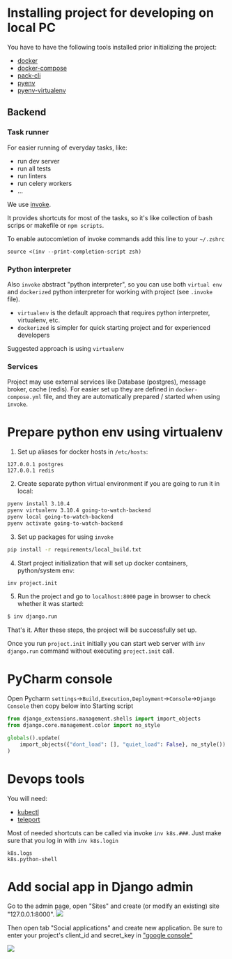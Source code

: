 # Installing project for developing on local PC

You have to have the following tools installed prior initializing the project:

- [docker](https://docs.docker.com/engine/installation/)
- [docker-compose](https://docs.docker.com/compose/install/)
- [pack-cli](https://buildpacks.io/docs/tools/pack/)
- [pyenv](https://github.com/pyenv/pyenv)
- [pyenv-virtualenv](https://github.com/pyenv/pyenv-virtualenv)

## Backend

### Task runner

For easier running of everyday tasks, like:

* run dev server
* run all tests
* run linters
* run celery workers
* ...

We use [invoke](https://pypi.org/project/invoke/).

It provides shortcuts for most of the tasks, so it's like collection of bash scrips
or makefile or `npm scripts`.

To enable autocomletion of invoke commands add this line to your `~/.zshrc`

```
source <(inv --print-completion-script zsh)
```

### Python interpreter

Also `invoke` abstract "python interpreter", so you can use both `virtual env` and
`dockerized` python interpreter for working with project (see `.invoke` file).

* `virtualenv` is the default approach that requires python interpreter,
virtualenv, etc.
* `dockerized` is simpler for quick starting project and for experienced
developers

Suggested approach is using `virtualenv`

### Services

Project may use external services like Database (postgres), message broker,
cache (redis). For easier set up they are defined in `docker-compose.yml` file,
and they are automatically prepared / started when using `invoke`.


# Prepare python env using virtualenv

1. Set up aliases for docker hosts in `/etc/hosts`:

```
127.0.0.1 postgres
127.0.0.1 redis
```

2. Create separate python virtual environment if you are going to run it in
local:

```bash
pyenv install 3.10.4
pyenv virtualenv 3.10.4 going-to-watch-backend
pyenv local going-to-watch-backend
pyenv activate going-to-watch-backend
```

3. Set up packages for using `invoke`

```bash
pip install -r requirements/local_build.txt
```

4. Start project initialization that will set up docker containers,
python/system env:

```bash
inv project.init
```

5. Run the project and go to `localhost:8000` page in browser to check whether
it was started:

```bash
$ inv django.run
```

That's it. After these steps, the project will be successfully set up.

Once you run `project.init` initially you can start web server with
`inv django.run` command without executing `project.init` call.

# PyCharm console
Open Pycharm `settings`->`Build,Execution,Deployment`->`Console`->`Django Console` then
copy below into Starting script

```python
from django_extensions.management.shells import import_objects
from django.core.management.color import no_style

globals().update(
    import_objects({"dont_load": [], "quiet_load": False}, no_style())
)
```

# Devops tools
You will need:
* [kubectl](https://kubernetes.io/docs/tasks/tools/)
* [teleport](https://goteleport.com/docs/getting-started/)

Most of needed shortcuts can be called via invoke `inv k8s.###`. Just make sure that you log in with
`inv k8s.login`

```
k8s.logs
k8s.python-shell
```

# Add social app in Django admin
Go to the admin page, open "Sites" and create (or modify an existing) site "127.0.0.1:8000".
![](https://user-images.githubusercontent.com/61578484/183415693-f0b8a332-8d1a-4ca8-9bd4-87b235e1f188.png)

Then open tab "Social applications" and create new application.
Be sure to enter your project's client_id and secret_key in ["google console"](https://console.cloud.google.com)

![](https://user-images.githubusercontent.com/61578484/183416323-8cb33fd6-238b-4383-b2a9-15d6b3d7d624.png)
